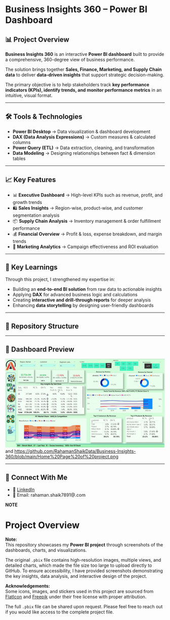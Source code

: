 # Business Insights 360 – Power BI Dashboard  

## 📊 Project Overview  
**Business Insights 360** is an interactive **Power BI dashboard** built to provide a comprehensive, 360-degree view of business performance.  

The solution brings together **Sales, Finance, Marketing, and Supply Chain data** to deliver **data-driven insights** that support strategic decision-making.  

The primary objective is to help stakeholders track **key performance indicators (KPIs), identify trends, and monitor performance metrics** in an intuitive, visual format.  

---

## 🛠️ Tools & Technologies  
- **Power BI Desktop** → Data visualization & dashboard development  
- **DAX (Data Analysis Expressions)** → Custom measures & calculated columns  
- **Power Query (ETL)** → Data extraction, cleaning, and transformation  
- **Data Modeling** → Designing relationships between fact & dimension tables  

---

## 📈 Key Features  
- 📊 **Executive Dashboard** → High-level KPIs such as revenue, profit, and growth trends  
- 🛍️ **Sales Insights** → Region-wise, product-wise, and customer segmentation analysis  
- 📦 **Supply Chain Analysis** → Inventory management & order fulfillment performance  
- 💰 **Financial Overview** → Profit & loss, expense breakdown, and margin trends  
- 🎯 **Marketing Analytics** → Campaign effectiveness and ROI evaluation  

---

## 🚀 Key Learnings  
Through this project, I strengthened my expertise in:  
- Building an **end-to-end BI solution** from raw data to actionable insights  
- Applying **DAX** for advanced business logic and calculations  
- Creating **interactive and drill-through reports** for deeper analysis  
- Enhancing **data storytelling** by designing user-friendly dashboards  

---

## 📂 Repository Structure  
---

## 📸 Dashboard Preview  
![Business Insights 360 Dashboard](https://github.com/RahamanShaikData/Business-Insights-360/blob/main/Screenshot%20Of%20Main%20Thing.png)  
and https://github.com/RahamanShaikData/Business-Insights-360/blob/main/Home%20Page%20of%20project.png


---

## 🔗 Connect With Me  
- 💼 [LinkedIn](https://www.linkedin.com/in/rahaman-shaik02/)  
- 📧 Email: rahaman.shaik7891@.com  


**NOTE**
  # Project Overview

**Note:**  
This repository showcases my **Power BI project** through screenshots of the dashboards, charts, and visualizations.  

The original `.pbix` file contains high-resolution images, multiple views, and detailed charts, which made the file size too large to upload directly to GitHub. To ensure accessibility, I have provided screenshots demonstrating the key insights, data analysis, and interactive design of the project.  

**Acknowledgements:**  
Some icons, images, and stickers used in this project are sourced from [FlatIcon](https://www.flaticon.com/) and [Freepik](https://www.freepik.com/) under their free license with proper attribution.  

The full `.pbix` file can be shared upon request. Please feel free to reach out if you would like access to the complete project file.

